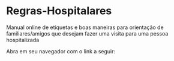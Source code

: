 # Regras-Hospitalares
Manual online de etiquetas e boas maneiras para orientação de familiares/amigos que desejam fazer uma visita para uma pessoa hospitalizada

Abra em seu navegador com o link a seguir:
<a href="https://guilhermemenezessilva.github.io/Regras-Hospitalares/"> 